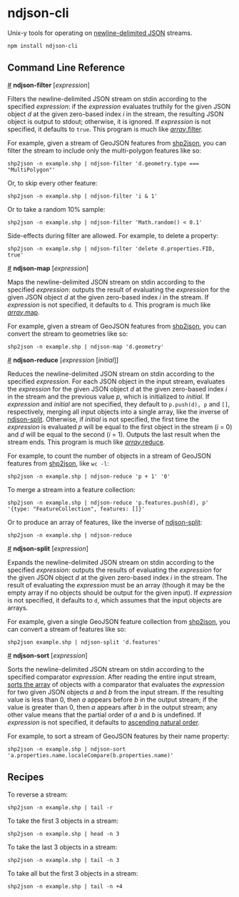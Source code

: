 # ndjson-cli

Unix-y tools for operating on [newline-delimited JSON](http://ndjson.org) streams.

```
npm install ndjson-cli
```

## Command Line Reference

<a name="ndjson_filter" href="ndjson_filter">#</a> <b>ndjson-filter</b> [<i>expression</i>]

Filters the newline-delimited JSON stream on stdin according to the specified *expression*: if the *expression* evaluates truthily for the given JSON object *d* at the given zero-based index *i* in the stream, the resulting JSON object is output to stdout; otherwise, it is ignored. If *expression* is not specified, it defaults to `true`. This program is much like [*array*.filter](https://developer.mozilla.org/en-US/docs/Web/JavaScript/Reference/Global_Objects/Array/filter).

For example, given a stream of GeoJSON features from [shp2json](https://github.com/mbostock/shapefile/blob/master/README.md#shp2json), you can filter the stream to include only the multi-polygon features like so:

```
shp2json -n example.shp | ndjson-filter 'd.geometry.type === "MultiPolygon"'
```

Or, to skip every other feature:

```
shp2json -n example.shp | ndjson-filter 'i & 1'
```

Or to take a random 10% sample:

```
shp2json -n example.shp | ndjson-filter 'Math.random() < 0.1'
```

Side-effects during filter are allowed. For example, to delete a property:

```
shp2json -n example.shp | ndjson-filter 'delete d.properties.FID, true'
```

<a name="ndjson_map" href="ndjson_map">#</a> <b>ndjson-map</b> [<i>expression</i>]

Maps the newline-delimited JSON stream on stdin according to the specified *expression*: outputs the result of evaluating the *expression* for the given JSON object *d* at the given zero-based index *i* in the stream. If *expression* is not specified, it defaults to `d`. This program is much like [*array*.map](https://developer.mozilla.org/en-US/docs/Web/JavaScript/Reference/Global_Objects/Array/map).

For example, given a stream of GeoJSON features from [shp2json](https://github.com/mbostock/shapefile/blob/master/README.md#shp2json), you can convert the stream to geometries like so:

```
shp2json -n example.shp | ndjson-map 'd.geometry'
```

<a name="ndjson_reduce" href="ndjson_reduce">#</a> <b>ndjson-reduce</b> [<i>expression</i> [<i>initial</i>]]

Reduces the newline-delimited JSON stream on stdin according to the specified *expression*. For each JSON object in the input stream, evaluates the *expression* for the given JSON object *d* at the given zero-based index *i* in the stream and the previous value *p*, which is initialized to *initial*. If *expression* and *initial* are not specified, they default to `p.push(d), p` and `[]`, respectively, merging all input objects into a single array, like the inverse of [ndjson-split](#ndjson_split). Otherwise, if *initial* is not specified, the first time the *expression* is evaluated *p* will be equal to the first object in the stream (*i* = 0) and *d* will be equal to the second (*i* = 1). Outputs the last result when the stream ends. This program is much like [*array*.reduce](https://developer.mozilla.org/en-US/docs/Web/JavaScript/Reference/Global_Objects/Array/reduce).

For example, to count the number of objects in a stream of GeoJSON features from [shp2json](https://github.com/mbostock/shapefile/blob/master/README.md#shp2json), like `wc -l`:

```
shp2json -n example.shp | ndjson-reduce 'p + 1' '0'
```

To merge a stream into a feature collection:

```
shp2json -n example.shp | ndjson-reduce 'p.features.push(d), p' '{type: "FeatureCollection", features: []}'
```

Or to produce an array of features, like the inverse of [ndjson-split](#ndjson_split):

```
shp2json -n example.shp | ndjson-reduce
```

<a name="ndjson_split" href="ndjson_split">#</a> <b>ndjson-split</b> [<i>expression</i>]

Expands the newline-delimited JSON stream on stdin according to the specified *expression*: outputs the results of evaluating the *expression* for the given JSON object *d* at the given zero-based index *i* in the stream. The result of evaluating the *expression* must be an array (though it may be the empty array if no objects should be output for the given input). If *expression* is not specified, it defaults to `d`, which assumes that the input objects are arrays.

For example, given a single GeoJSON feature collection from [shp2json](https://github.com/mbostock/shapefile/blob/master/README.md#shp2json), you can convert a stream of features like so:

```
shp2json example.shp | ndjson-split 'd.features'
```

<a name="ndjson_sort" href="ndjson_sort">#</a> <b>ndjson-sort</b> [<i>expression</i>]

Sorts the newline-delimited JSON stream on stdin according to the specified comparator *expression*. After reading the entire input stream, [sorts the array](https://developer.mozilla.org/en-US/docs/Web/JavaScript/Reference/Global_Objects/Array/sort) of objects with a comparator that evaluates the *expression* for two given JSON objects *a* and *b* from the input stream. If the resulting value is less than 0, then *a* appears before *b* in the output stream; if the value is greater than 0, then *a* appears after *b* in the output stream; any other value means that the partial order of *a* and *b* is undefined. If *expression* is not specified, it defaults to [ascending natural order](https://github.com/d3/d3-array/blob/master/src/ascending.js).

For example, to sort a stream of GeoJSON features by their name property:

```
shp2json -n example.shp | ndjson-sort 'a.properties.name.localeCompare(b.properties.name)'
```

## Recipes

To reverse a stream:

```
shp2json -n example.shp | tail -r
```

To take the first 3 objects in a stream:

```
shp2json -n example.shp | head -n 3
```

To take the last 3 objects in a stream:

```
shp2json -n example.shp | tail -n 3
```

To take all but the first 3 objects in a stream:

```
shp2json -n example.shp | tail -n +4
```
